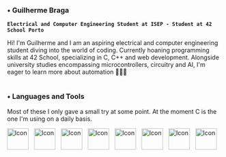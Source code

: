 ### • Guilherme Braga
**`Electrical and Computer Engineering Student at ISEP - Student at 42 School Porto`**

Hi! I'm Guilherme and I am an aspiring electrical and computer engineering student diving into the world of coding. Currently hoaning programming skills at 42 School, specializing in C, C++ and web development. Alongside university studies encompassing microcontrollers, circuitry and AI, I'm eager to learn more about automation 🧑🏻‍💻

#

### • Languages and Tools

Most of these I only gave a small try at some point. At the moment C is the one I'm using on a daily basis.

<img align="left" alt="Icon" width="50px" style="padding-right:10px;" src="https://cdn.jsdelivr.net/gh/devicons/devicon/icons/c/c-original.svg" />
<img align="left" alt="Icon" width="50px" style="padding-right:10px;" src="https://cdn.jsdelivr.net/gh/devicons/devicon/icons/html5/html5-original.svg" />
<img align="left" alt="Icon" width="50px" style="padding-right:10px;" src="https://cdn.jsdelivr.net/gh/devicons/devicon/icons/css3/css3-original.svg" />
<img align="left" alt="Icon" width="50px" style="padding-right:10px;" src="https://cdn.jsdelivr.net/gh/devicons/devicon/icons/python/python-original.svg" />
<img align="left" alt="Icon" width="50px" style="padding-right:10px;" src="https://cdn.jsdelivr.net/gh/devicons/devicon/icons/php/php-original.svg" />          
<img align="left" alt="Icon" width="50px" style="padding-right:10px;" src="https://cdn.jsdelivr.net/gh/devicons/devicon/icons/ubuntu/ubuntu-plain.svg" />
<img align="left" alt="Icon" width="50px" style="padding-right:10px;" src="https://cdn.jsdelivr.net/gh/devicons/devicon/icons/apache/apache-original.svg" />
<img align="left" alt="Icon" width="50px" style="padding-right:10px;" src="https://cdn.jsdelivr.net/gh/devicons/devicon/icons/linux/linux-original.svg" />
